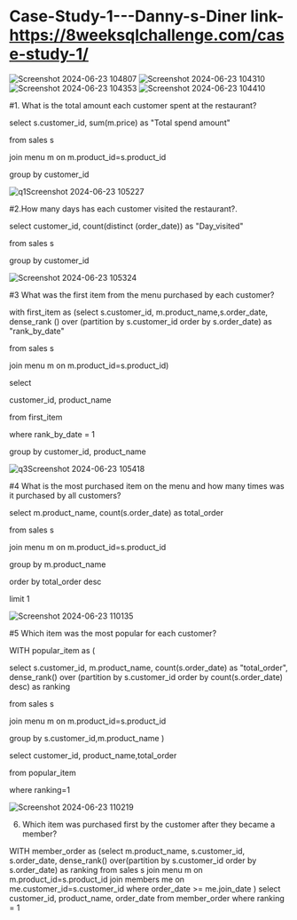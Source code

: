 # Case-Study-1---Danny-s-Diner link- https://8weeksqlchallenge.com/case-study-1/
![Screenshot 2024-06-23 104807](https://github.com/susmitagupta10/Case-Study-1---Danny-s-Diner/assets/166834605/7feb7daa-3588-4e7f-8f5a-af4b006ae2c6)
![Screenshot 2024-06-23 104310](https://github.com/susmitagupta10/Case-Study-1---Danny-s-Diner/assets/166834605/13edd1ed-cb6b-476a-9c66-8a865fd01003)
![Screenshot 2024-06-23 104353](https://github.com/susmitagupta10/Case-Study-1---Danny-s-Diner/assets/166834605/ee5f2af6-1fae-44d0-b31b-201a20cf83c1)
![Screenshot 2024-06-23 104410](https://github.com/susmitagupta10/Case-Study-1---Danny-s-Diner/assets/166834605/265de980-0d13-4f5e-8420-19e2c8af065e)

#1. What is the total amount each customer spent at the restaurant?

select s.customer_id, sum(m.price) as "Total spend amount"

from sales s

join menu m on m.product_id=s.product_id

group by customer_id

![q1Screenshot 2024-06-23 105227](https://github.com/susmitagupta10/Case-Study-1---Danny-s-Diner/assets/166834605/a239d949-d597-45f0-8780-d57d457b231d)

#2.How many days has each customer visited the restaurant?.

select customer_id,  count(distinct (order_date)) as "Day_visited"

from sales s

group by customer_id

![Screenshot 2024-06-23 105324](https://github.com/susmitagupta10/Case-Study-1---Danny-s-Diner/assets/166834605/9e516e34-5750-40bf-b026-ed4a7b5b385f)

#3 What was the first item from the menu purchased by each customer?

with first_item as (select s.customer_id, m.product_name,s.order_date, dense_rank () over (partition by s.customer_id order by s.order_date) as "rank_by_date"

from sales s

join menu m on m.product_id=s.product_id) 

select 

  customer_id, product_name

from first_item

where rank_by_date = 1

group by customer_id, product_name

![q3Screenshot 2024-06-23 105418](https://github.com/susmitagupta10/Case-Study-1---Danny-s-Diner/assets/166834605/098e204a-0f6a-4bee-9589-af120cab4bfc)

#4 What is the most purchased item on the menu and how many times was it purchased by all customers?

select m.product_name, count(s.order_date) as total_order

from  sales s

join menu m on m.product_id=s.product_id

group by m.product_name

order by total_order desc

limit 1

![Screenshot 2024-06-23 110135](https://github.com/susmitagupta10/Case-Study-1---Danny-s-Diner/assets/166834605/cc8ab94d-61a1-4944-ab3a-712e8a928d1c)

#5 Which item was the most popular for each customer?

WITH popular_item as (

select s.customer_id, m.product_name, count(s.order_date) as "total_order", dense_rank() over (partition by s.customer_id order by count(s.order_date) desc) as ranking

from  sales s

join menu m on m.product_id=s.product_id

group by s.customer_id,m.product_name
)

select customer_id, product_name,total_order

from popular_item

where ranking=1

![Screenshot 2024-06-23 110219](https://github.com/susmitagupta10/Case-Study-1---Danny-s-Diner/assets/166834605/a1e7aab7-d61c-4ee9-8c08-5e31a1eb1d21)

6. Which item was purchased first by the customer after they became a member?

WITH member_order as (select m.product_name, s.customer_id, s.order_date, dense_rank() over(partition by s.customer_id order by s.order_date) as ranking
from  sales s
join menu m on m.product_id=s.product_id
join members me on me.customer_id=s.customer_id
where order_date >= me.join_date
)
select customer_id, product_name, order_date
from member_order
where ranking = 1











